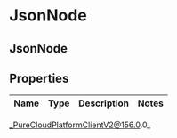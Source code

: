 # JsonNode

## JsonNode

## Properties

|Name | Type | Description | Notes|
|------------ | ------------- | ------------- | -------------|



_PureCloudPlatformClientV2@156.0.0_
